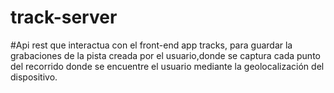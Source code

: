 # track-server


#Api rest que interactua con el front-end app tracks, para guardar la grabaciones de la pista creada por el usuario,donde se captura cada  punto del recorrido donde se encuentre el usuario mediante la geolocalización del dispositivo.
